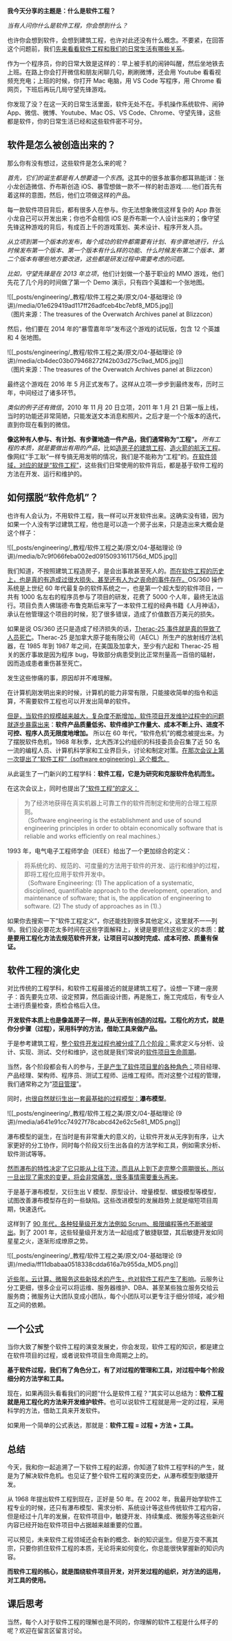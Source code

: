 **我今天分享的主题是：什么是软件工程？**

*当有人问你什么是软件工程，你会想到什么？*

也许你会想到软件，会想到建筑工程，也许对此还没有什么概念。不要紧，在回答这个问题前，我们<u>先来看看软件工程和我们的日常生活有哪些关系</u>。

作为一个程序员，你的日常大致是这样的：早上被手机的闹钟叫醒，然后坐地铁去上班。在路上你会打开微信和朋友闲聊几句，刷刷微博，还会用 Youtube 看看视频充充电；上班的时候，你打开 Mac 电脑，用 VS Code 写程序，用 Chrome 看网页，下班后再玩几局守望先锋游戏。

你发现了没？在这一天的日常生活里面，软件无处不在。手机操作系统软件、闹钟 App、微信、微博、Youtube、Mac OS、VS Code、Chrome、守望先锋，这些都是软件，你的日常生活已经和这些软件密不可分。

## 软件是怎么被创造出来的？

那么你有没有想过，这些软件是怎么来的呢？

*首先，它们的诞生都是有人想要造一个东西*。这其中的很多故事你都耳熟能详：张小龙创造微信、乔布斯创造 iOS、暴雪想做一款不一样的射击游戏……他们首先有着这样的意图，然后，他们立项做这样的产品。

每一款软件项目背后，都有很多人在参与。你无法想象微信这样复杂的 App 靠张小龙自己可以开发出来；你也不会相信 iOS 是乔布斯一个人设计出来的；像守望先锋这种游戏的背后，有成百上千的游戏策划、美术设计、程序开发人员。

*从立项到第一个版本的发布，每个成功的软件都需要有计划、有步骤地进行，什么时候发布第一个版本、第一个版本有什么样的功能、什么时候发布第二个版本、第二个版本有哪些地方要改进，这些都是研发过程中需要考虑的问题。*

*比如，守望先锋是在 2013 年立项*，他们计划做一个基于职业的 MMO 游戏，他们先花了几个月的时间做了第一个 Demo 演示，只有四个英雄和一个张地图。

![[_posts/engineering/_教程/软件工程之美/原文/04-基础理论 (9讲)/media/01e629419ad117ff26adfceb4bc7ebf8_MD5.jpg]]  
（图片来源：The treasures of the Overwatch Archives panel at Blizzcon）

然后，他们要在 2014 年的“暴雪嘉年华”发布这个游戏的试玩版，包含 12 个英雄和 4 张地图。

![[_posts/engineering/_教程/软件工程之美/原文/04-基础理论 (9讲)/media/cb4dec03b079468272f42b03d275c9ad_MD5.jpg]]  
（图片来源：The treasures of the Overwatch Archives panel at Blizzcon）

最终这个游戏在 2016 年 5 月正式发布了。这样从立项一步步到最终发布，历时三年，中间经过了诸多环节。

*类似的例子还有微信*，2010 年 11 月 20 日立项，2011 年 1 月 21 日第一版上线，当时的功能还非常简陋，只能发送文本消息和照片。之后才是一个个版本的迭代，直到你现在看到的微信。

**像这种有人参与、有计划、有步骤地造一件产品，我们通常称为“工程”。** *所有工程的本质，就是要做出有用的产品*，比如<u>造房子的建筑工程</u>、<u>造火箭的航天工程</u>。像网红“手工耿”一样专搞无用发明的情况，我们是不能称为“工程”的。<u>在软件领域，对应的就是“软件工程”</u>，这些我们日常使用的软件背后，都是基于软件工程的方法在开发、运行和维护的。

## 如何摆脱“软件危机”？

也许有人会认为，不用软件工程，我一样可以开发软件出来。这确实没有错，因为如果一个人没有学过建筑工程，他也是可以造一个房子出来，只是造出来大概会是这个样子：

![[_posts/engineering/_教程/软件工程之美/原文/04-基础理论 (9讲)/media/b7c9f066feba002ed09150931611756d_MD5.jpg]]

我们知道，不按照建筑工程造房子，是会出事故甚至死人的。<u>而在软件工程的历史上，也是真的有造成过很大损失、甚至还有人为之丧命的事件存在。</u>OS/360 操作系统是上世纪 60 年代最复杂的软件系统之一，也是第一个超大型的软件项目，一共有 1000 名左右的程序员参与了项目的研发，花费了 5000 个人年，最终无法运行。项目负责人佛瑞德·布鲁克斯后来写了一本软件工程的经典书籍《人月神话》，承认在他管理这个项目的时候，犯了很多错误，造成了价值数百万美元的损失。

如果是说 OS/360 还只是造成了经济损失的话，<u>Therac-25 事件就是真的导致了人员死亡</u>。Therac-25 是加拿大原子能有限公司（AECL）所生产的放射线疗法机器，在 1985 年到 1987 年之间，在美国及加拿大，至少有六起和 Therac-25 相关的医疗事故是因为程序 bug，导致部分病患受到比正常剂量高一百倍的辐射，因而造成患者重伤甚至死亡。

发生这些惨痛的事，原因却并不难理解。

在计算机刚发明出来的时候，计算机的能力非常有限，只能接收简单的指令和运算，不需要软件工程也可以开发出简单的软件。

<u>但是，当软件的规模越来越大，复杂度不断增加，软件项目开发维护过程中的问题就逐步暴露出来</u>：**软件产品质量低劣、软件维护工作量大、成本不断上升、进度不可控、程序人员无限度地增加。** 所以在 60 年代，“软件危机”的概念被提出来。为了摆脱软件危机，1968 年秋季，北大西洋公约组织的科技委员会召集了近 50 名一流的编程人员、计算机科学家和工业界巨头，讨论和制定对策。<u>在那次会议上第一次提出了“软件工程”（software engineering）这个概念。</u>

从此诞生了一门新兴的工程学科：**软件工程，它是为研究和克服软件危机而生。**

在这次会议上，同时也提出了<u>“软件工程”的定义：</u>

> 为了经济地获得在真实机器上可靠工作的软件而制定和使用的合理工程原则。  
> （Software engineering is the establishment and use of sound engineering principles in order to obtain economically software that is reliable and works efficiently on real machines.）

1993 年，电气电子工程师学会（IEEE）给出了一个更加综合的定义：

> 将系统化的、规范的、可度量的方法用于软件的开发、运行和维护的过程，即将工程化应用于软件开发中。  
> （Software Engineering: (1) The application of a systematic, disciplined, quantifiable approach to the development, operation, and maintenance of software; that is, the application of engineering to software. (2) The study of approaches as in (1).）

如果你去搜索一下“软件工程定义”，你还能找到很多其他定义，这里就不一一列举。我们没必要花太多时间在这些字面解释上，关键是要抓住这些定义的本质：**就是要用工程化方法去规范软件开发，让项目可以按时完成、成本可控、质量有保证。**

## 软件工程的演化史

对比传统的工程学科，和软件工程最接近的就是建筑工程了。设想一下建一座房子：首先要先立项、设定预算，然后画设计图，再是施工，施工完成后，有专业人士进行质量检查，质检合格后入住。

**开发软件本质上也是像盖房子一样，是从无到有创造的过程。工程化的方式，就是你分步骤（过程），采用科学的方法，借助工具来做产品。**

于是参考建筑工程，<u>整个软件开发过程也被分成了几个阶段：</u>需求定义与分析、设计、实现、测试、交付和维护，这也就是我们常说的<u>软件项目生命周期</u>。

当然，各个阶段都会有人的参与，<u>于是产生了软件项目里的各种角色：</u>项目经理、产品经理、架构师、程序员、测试工程师、运维工程师。而对这整个过程的管理，我们通常称之为“<u>项目管理</u>”。

同时，<u>也很自然就衍生出一套最基础的过程模型：</u>**瀑布模型**。

![[_posts/engineering/_教程/软件工程之美/原文/04-基础理论 (9讲)/media/a641e91cc74927f78cabcd42e62c5e81_MD5.png]]

瀑布模型的诞生，在当时是有非常重大的意义的，让软件开发从无序到有序，让大家更好的分工协作，同时每个阶段又衍生出各自的方法学和工具，例如需求分析、软件测试等等。

<u>然而瀑布的特性决定了它只能从上往下流，而且从上到下走完整个周期很长，所以一旦出现了需求的变更，将会非常痛苦，很多事情需要重头再来</u>。

于是基于瀑布模型，又衍生出 V 模型、原型设计、增量模型、螺旋模型等模型，试图改善瀑布模型存在的一些缺陷。这些改进模型的发展趋势上就是缩短项目周期，快速迭代。

这样到了 <u>90 年代，各种轻量级开发方法例如 Scrum、极限编程等也不断被提出</u>。到了 2001 年，这些轻量级开发方法一起组成了敏捷联盟，其后敏捷开发如同星星之火，逐渐形成燎原之势。

![[_posts/engineering/_教程/软件工程之美/原文/04-基础理论 (9讲)/media/ff11dbabaa0518338cdda616a7b955da_MD5.png]]

<u>近些年，云计算、微服务这些新技术的产生，也对软件工程产生了影响</u>。云服务让分工更细，很多企业可以将运维、服务器维护、DBA、甚至某些独立服务交给云服务商；微服务让大团队变成小团队，每个小团队可以更专注于细分领域，减少相互之间的依赖。 ​

## 一个公式

当你大致了解整个软件工程的演变发展史，你会发现，软件工程的知识，都是建立在软件项目的过程，或者说软件项目生命周期之上的。

**基于软件过程，我们有了角色分工，有了对过程的管理和工具，对过程中每个阶段细分的方法学和工具。**

现在，如果再回头看看我们的问题“什么是软件工程？”其实可以总结为：**软件工程就是用工程化的方法来开发维护软件**。也可以说软件工程就是用一定的过程，采用科学的方法，借助工具来开发软件。

如果用一个简单的公式表达，那就是：**软件工程 = 过程 + 方法 + 工具。**

## 总结

今天，我和你一起追溯了一下软件工程的起源，你知道了软件工程学科的产生，就是为了解决软件危机。也见证了整个软件工程的演变历史，从瀑布模型到敏捷开发。

从 1968 年提出软件工程到现在，正好是 50 年。在 2002 年，我最开始学软件工程专业的时候，还只有瀑布模型、需求分析、系统设计等这些传统软件工程内容，但是经过十几年的发展，在软件项目中，敏捷开发、持续集成、微服务等这些新兴内容已经开始在软件项目中占据越来越重要的位置。

可以预见，未来软件工程领域还会有新的概念、新的知识诞生。但是万变不离其宗，只要你抓住软件工程的本质，无论将来如何变化，你总能很快掌握新的知识内容。

**而软件工程的核心，就是围绕软件项目开发，对开发过程的组织，对方法的运用，对工具的使用。**

## 课后思考

当然，每个人对于软件工程的理解也是不同的，你理解的软件工程是什么样子的呢？欢迎在留言区留言讨论。
